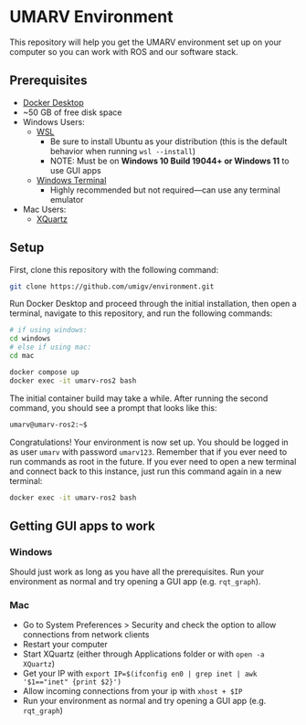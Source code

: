 # UMARV Environment

This repository will help you get the UMARV environment set up on your computer so you can work with ROS and our software stack.

## Prerequisites
- [Docker Desktop](https://www.docker.com/products/docker-desktop/)
- ~50 GB of free disk space
- Windows Users:
    - [WSL](https://learn.microsoft.com/en-us/windows/wsl/install)
        - Be sure to install Ubuntu as your distribution (this is the default behavior when running `wsl --install`)
        - NOTE: Must be on **Windows 10 Build 19044+ or Windows 11** to use GUI apps
    - [Windows Terminal](https://learn.microsoft.com/en-us/windows/terminal/install)
        - Highly recommended but not required—can use any terminal emulator
- Mac Users:
    - [XQuartz](https://www.xquartz.org/)

## Setup
First, clone this repository with the following command:
```sh
git clone https://github.com/umigv/environment.git
```
Run Docker Desktop and proceed through the initial installation, then open a terminal, navigate to this repository, and run the following commands:
```sh
# if using windows:
cd windows
# else if using mac:
cd mac

docker compose up
docker exec -it umarv-ros2 bash
```
The initial container build may take a while. After running the second command, you should see a prompt that looks like this:

```sh
umarv@umarv-ros2:~$
```
Congratulations! Your environment is now set up. You should be logged in as user `umarv` with password `umarv123`. Remember that if you ever need to run commands as root in the future. If you ever need to open a new terminal and connect back to this instance, just run this command again in a new terminal:

```sh
docker exec -it umarv-ros2 bash
```

## Getting GUI apps to work

### Windows
Should just work as long as you have all the prerequisites. Run your environment as normal and try opening a GUI app (e.g. `rqt_graph`).

### Mac
- Go to System Preferences > Security and check the option to allow connections from network clients
- Restart your computer
- Start XQuartz (either through Applications folder or with `open -a XQuartz`)
- Get your IP with `export IP=$(ifconfig en0 | grep inet | awk '$1=="inet" {print $2}')`
- Allow incoming connections from your ip with `xhost + $IP`
- Run your environment as normal and try opening a GUI app (e.g. `rqt_graph`)